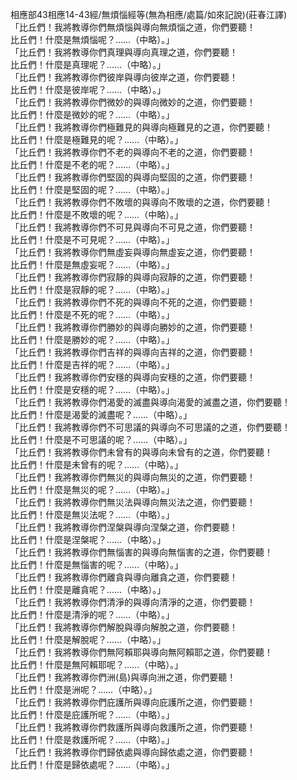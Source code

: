 相應部43相應14-43經/無煩惱經等(無為相應/處篇/如來記說)(莊春江譯)  
「比丘們！我將教導你們無煩惱與導向無煩惱之道，你們要聽！  
比丘們！什麼是無煩惱呢？……（中略）。」  
「比丘們！我將教導你們真理與導向真理之道，你們要聽！  
比丘們！什麼是真理呢？……（中略）。」  
「比丘們！我將教導你們彼岸與導向彼岸之道，你們要聽！  
比丘們！什麼是彼岸呢？……（中略）。」  
「比丘們！我將教導你們微妙的與導向微妙的之道，你們要聽！  
比丘們！什麼是微妙的呢？……（中略）。」  
「比丘們！我將教導你們極難見的與導向極難見的之道，你們要聽！  
比丘們！什麼是極難見的呢？……（中略）。」  
「比丘們！我將教導你們不老的與導向不老的之道，你們要聽！  
比丘們！什麼是不老的呢？……（中略）。」  
「比丘們！我將教導你們堅固的與導向堅固的之道，你們要聽！  
比丘們！什麼是堅固的呢？……（中略）。」  
「比丘們！我將教導你們不敗壞的與導向不敗壞的之道，你們要聽！  
比丘們！什麼是不敗壞的呢？……（中略）。」  
「比丘們！我將教導你們不可見與導向不可見之道，你們要聽！  
比丘們！什麼是不可見呢？……（中略）。」  
「比丘們！我將教導你們無虛妄與導向無虛妄之道，你們要聽！  
比丘們！什麼是無虛妄呢？……（中略）。」  
「比丘們！我將教導你們寂靜的與導向寂靜的之道，你們要聽！  
比丘們！什麼是寂靜的呢？……（中略）。」  
「比丘們！我將教導你們不死的與導向不死的之道，你們要聽！  
比丘們！什麼是不死的呢？……（中略）。」  
「比丘們！我將教導你們勝妙的與導向勝妙的之道，你們要聽！  
比丘們！什麼是勝妙的呢？……（中略）。」  
「比丘們！我將教導你們吉祥的與導向吉祥的之道，你們要聽！  
比丘們！什麼是吉祥的呢？……（中略）。」  
「比丘們！我將教導你們安穩的與導向安穩的之道，你們要聽！  
比丘們！什麼是安穩的呢？……（中略）。」  
「比丘們！我將教導你們渴愛的滅盡與導向渴愛的滅盡之道，你們要聽！  
比丘們！什麼是渴愛的滅盡呢？……（中略）。」  
「比丘們！我將教導你們不可思議的與導向不可思議的之道，你們要聽！  
比丘們！什麼是不可思議的呢？……（中略）。」  
「比丘們！我將教導你們未曾有的與導向未曾有的之道，你們要聽！  
比丘們！什麼是未曾有的呢？……（中略）。」  
「比丘們！我將教導你們無災的與導向無災的之道，你們要聽！  
比丘們！什麼是無災的呢？……（中略）。」  
「比丘們！我將教導你們無災法與導向無災法之道，你們要聽！  
比丘們！什麼是無災法呢？……（中略）。」  
「比丘們！我將教導你們涅槃與導向涅槃之道，你們要聽！  
比丘們！什麼是涅槃呢？……（中略）。」  
「比丘們！我將教導你們無惱害的與導向無惱害的之道，你們要聽！  
比丘們！什麼是無惱害的呢？……（中略）。」  
「比丘們！我將教導你們離貪與導向離貪之道，你們要聽！  
比丘們！什麼是離貪呢？……（中略）。」  
「比丘們！我將教導你們清淨的與導向清淨的之道，你們要聽！  
比丘們！什麼是清淨的呢？……（中略）。」  
「比丘們！我將教導你們解脫與導向解脫之道，你們要聽！  
比丘們！什麼是解脫呢？……（中略）。」  
「比丘們！我將教導你們無阿賴耶與導向無阿賴耶之道，你們要聽！  
比丘們！什麼是無阿賴耶呢？……（中略）。」  
「比丘們！我將教導你們洲(島)與導向洲之道，你們要聽！  
比丘們！什麼是洲呢？……（中略）。」  
「比丘們！我將教導你們庇護所與導向庇護所之道，你們要聽！  
比丘們！什麼是庇護所呢？……（中略）。」  
「比丘們！我將教導你們救護所與導向救護所之道，你們要聽！  
比丘們！什麼是救護所呢？……（中略）。」  
「比丘們！我將教導你們歸依處與導向歸依處之道，你們要聽！  
比丘們！什麼是歸依處呢？……（中略）。」  
  
  
